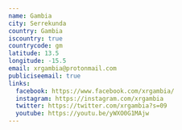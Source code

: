 ```yaml
---
name: Gambia
city: Serrekunda
country: Gambia
iscountry: true
countrycode: gm
latitude: 13.5
longitude: -15.5
email: xrgambia@protonmail.com
publiciseemail: true
links:
  facebook: https://www.facebook.com/xrgambia/
  instagram: https://instagram.com/xrgambia
  twitter: https://twitter.com/xrgambia?s=09
  youtube: https://youtu.be/yWXO0G1MAjw
---
```

